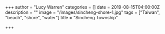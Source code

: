 +++
author = "Lucy Warren"
categories = []
date = 2019-08-15T04:00:00Z
description = ""
image = "/images/sincheng-shore-1.jpg"
tags = ["Taiwan", "beach", "shore", "water"]
title = "Sincheng Township"

+++
